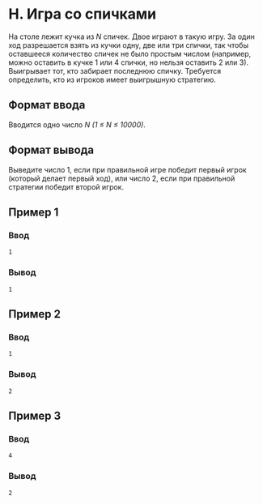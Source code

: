 # H. Игра со спичками

На столе лежит кучка из _N_ спичек. Двое играют в такую игру. За один ход разрешается взять из кучки одну, две или три
спички, так чтобы оставшееся количество спичек не было простым числом (например, можно оставить в кучке 1 или 4 спички,
но нельзя оставить 2 или 3). Выигрывает тот, кто забирает последнюю спичку. Требуется определить, кто из игроков имеет
выигрышную стратегию.

## Формат ввода

Вводится одно число _N (1 ≤ N ≤ 10000)_.

## Формат вывода

Выведите число 1, если при правильной игре победит первый игрок (который делает первый ход), или число 2, если при
правильной стратегии победит второй игрок.

## Пример 1

### Ввод

    1

### Вывод

    1

## Пример 2

### Ввод

    1

### Вывод

    2

## Пример 3

### Ввод

    4

### Вывод

    2